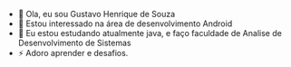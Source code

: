 - 👋 Ola, eu sou Gustavo Henrique de Souza
- 👀 Estou interessado na área de desenvolvimento Android
- 🌱 Eu estou estudando atualmente java, e faço faculdade de Analise de Desenvolvimento de Sistemas
- ⚡ Adoro aprender e desafios.
